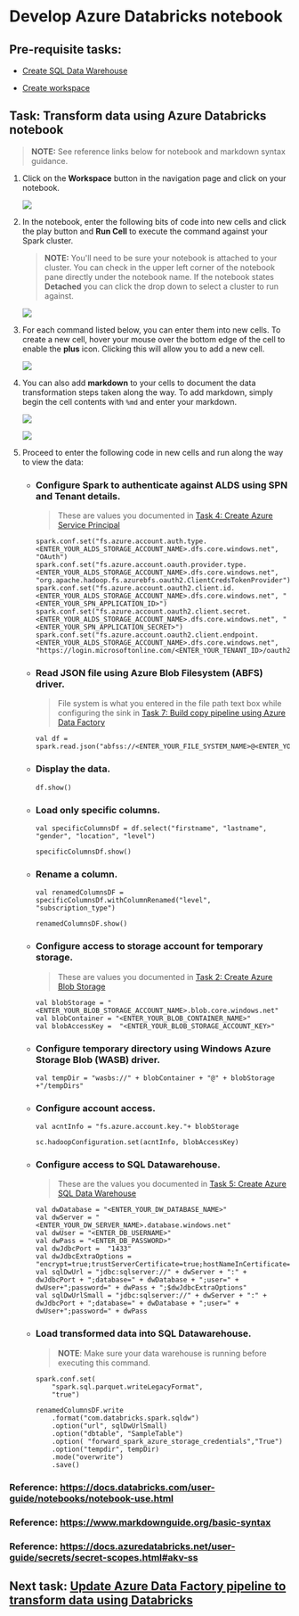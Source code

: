 # Develop Azure Databricks notebook

## Pre-requisite tasks: 
 
 - [Create SQL Data Warehouse](../azure-sql-datawarehouse/provision-azure-sql-data-warehouse.md)

 - [Create workspace](provision-azure-sql-data-warehouse.md)

## Task: Transform data using Azure Databricks notebook

> **NOTE:** See reference links below for notebook and markdown syntax guidance.

1. Click on the **Workspace** button in the navigation page and click on your notebook.

    ![](media/notebook/1.png)

1. In the notebook, enter the following bits of code into new cells and click the play button and **Run Cell** to execute the command against your Spark cluster.

    > **NOTE:** You'll need to be sure your notebook is attached to your cluster. You can check in the upper left corner of the notebook pane directly under the notebook name. If the notebook states **Detached** you can click the drop down to select a cluster to run against. 

    ![](media/notebook/2.png)

1. For each command listed below, you can enter them into new cells. To create a new cell, hover your mouse over the bottom edge of the cell to enable the **plus** icon. Clicking this will allow you to add a new cell.

    ![](media/notebook/3.png)

1. You can also add **markdown** to your cells to document the data transformation steps taken along the way. To add markdown, simply begin the cell contents with `%md` and enter your markdown.

    ![](media/notebook/4.png)

    ![](media/notebook/5.png)

1. Proceed to enter the following code in new cells and run along the way to view the data:

    - ### Configure Spark to authenticate against ALDS using SPN and Tenant details. 
    
        > These are values you documented in [Task 4: Create Azure Service Principal](../azure-ad-service-principal/create-service-principal.md)

        ```
        spark.conf.set("fs.azure.account.auth.type.<ENTER_YOUR_ALDS_STORAGE_ACCOUNT_NAME>.dfs.core.windows.net", "OAuth")
        spark.conf.set("fs.azure.account.oauth.provider.type.<ENTER_YOUR_ALDS_STORAGE_ACCOUNT_NAME>.dfs.core.windows.net", "org.apache.hadoop.fs.azurebfs.oauth2.ClientCredsTokenProvider")
        spark.conf.set("fs.azure.account.oauth2.client.id.<ENTER_YOUR_ALDS_STORAGE_ACCOUNT_NAME>.dfs.core.windows.net", "<ENTER_YOUR_SPN_APPLICATION_ID>")
        spark.conf.set("fs.azure.account.oauth2.client.secret.<ENTER_YOUR_ALDS_STORAGE_ACCOUNT_NAME>.dfs.core.windows.net", "<ENTER_YOUR_SPN_APPLICATION_SECRET>")
        spark.conf.set("fs.azure.account.oauth2.client.endpoint.<ENTER_YOUR_ALDS_STORAGE_ACCOUNT_NAME>.dfs.core.windows.net", "https://login.microsoftonline.com/<ENTER_YOUR_TENANT_ID>/oauth2/token")
        ```

    - ### Read JSON file using Azure Blob Filesystem (ABFS) driver. 
    
        > File system is what you entered in the file path text box while configuring the sink in [Task 7: Build copy pipeline using Azure Data Factory](../azure-data-factory-v2/copy-file-into-adls-gen2.md)

        ```
        val df = spark.read.json("abfss://<ENTER_YOUR_FILE_SYSTEM_NAME>@<ENTER_YOUR_ALDS_STORAGE_ACCOUNT_NAME>.dfs.core.windows.net/small_radio_json.json")
        ```

    - ### Display the data.

        ```
        df.show()
        ```

    - ### Load only specific columns.

        ```
        val specificColumnsDf = df.select("firstname", "lastname", "gender", "location", "level")
        
        specificColumnsDf.show()
        ```

    - ### Rename a column.

        ```
        val renamedColumnsDF = specificColumnsDf.withColumnRenamed("level", "subscription_type")
        
        renamedColumnsDF.show()
        ```
    - ### Configure access to storage account for temporary storage. 
    
        > These are values you documented in [Task 2: Create Azure Blob Storage](../azure-storage/provision-azure-storage-account.md)

        ```
        val blobStorage = "<ENTER_YOUR_BLOB_STORAGE_ACCOUNT_NAME>.blob.core.windows.net"
        val blobContainer = "<ENTER_YOUR_BLOB_CONTAINER_NAME>"
        val blobAccessKey =  "<ENTER_YOUR_BLOB_STORAGE_ACCOUNT_KEY>"
        ``` 

    - ### Configure temporary directory using Windows Azure Storage Blob (WASB) driver.

        ```
        val tempDir = "wasbs://" + blobContainer + "@" + blobStorage +"/tempDirs"
        ```
    
    - ### Configure account access.

        ```
        val acntInfo = "fs.azure.account.key."+ blobStorage
        
        sc.hadoopConfiguration.set(acntInfo, blobAccessKey)
        ```

    - ### Configure access to SQL Datawarehouse. 
    
        > These are the values you documented in [Task 5: Create Azure SQL Data Warehouse](../azure-sql-datawarehouse/provision-azure-sql-data-warehouse.md)

        ```
        val dwDatabase = "<ENTER_YOUR_DW_DATABASE_NAME>"
        val dwServer = "<ENTER_YOUR_DW_SERVER_NAME>.database.windows.net"
        val dwUser = "<ENTER_DB_USERNAME>"
        val dwPass = "<ENTER_DB_PASSWORD>"
        val dwJdbcPort =  "1433"
        val dwJdbcExtraOptions = "encrypt=true;trustServerCertificate=true;hostNameInCertificate=*.database.windows.net;loginTimeout=30;"
        val sqlDwUrl = "jdbc:sqlserver://" + dwServer + ":" + dwJdbcPort + ";database=" + dwDatabase + ";user=" + dwUser+";password=" + dwPass + ";$dwJdbcExtraOptions"
        val sqlDwUrlSmall = "jdbc:sqlserver://" + dwServer + ":" + dwJdbcPort + ";database=" + dwDatabase + ";user=" + dwUser+";password=" + dwPass
        ```

    - ### Load transformed data into SQL Datawarehouse.

        > **NOTE**: Make sure your data warehouse is running before executing this command.

        ```
        spark.conf.set(
            "spark.sql.parquet.writeLegacyFormat",
            "true")

        renamedColumnsDF.write
            .format("com.databricks.spark.sqldw")
            .option("url", sqlDwUrlSmall) 
            .option("dbtable", "SampleTable")
            .option( "forward_spark_azure_storage_credentials","True")
            .option("tempdir", tempDir)
            .mode("overwrite")
            .save()
        ```

### Reference: https://docs.databricks.com/user-guide/notebooks/notebook-use.html
### Reference: https://www.markdownguide.org/basic-syntax
### Reference: https://docs.azuredatabricks.net/user-guide/secrets/secret-scopes.html#akv-ss

## Next task: [Update Azure Data Factory pipeline to transform data using Databricks](../azure-data-factory-v2/transform-data-using-databricks.md)